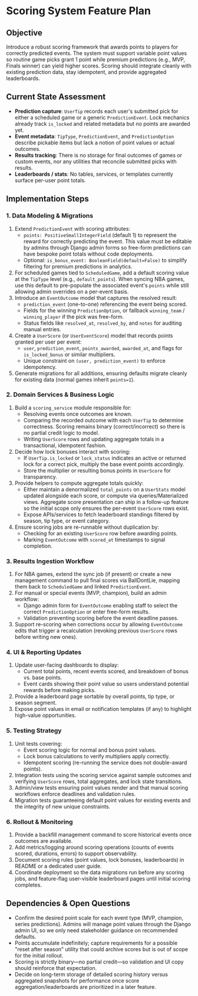 # Scoring System Feature Plan

## Objective
Introduce a robust scoring framework that awards points to players for correctly predicted events. The system must support variable point values so routine game picks grant 1 point while premium predictions (e.g., MVP, Finals winner) can yield higher scores. Scoring should integrate cleanly with existing prediction data, stay idempotent, and provide aggregated leaderboards.

## Current State Assessment
- **Prediction capture**: `UserTip` records each user's submitted pick for either a scheduled game or a generic `PredictionEvent`. Lock mechanics already track `is_locked` and related metadata but no points are awarded yet.
- **Event metadata**: `TipType`, `PredictionEvent`, and `PredictionOption` describe pickable items but lack a notion of point values or actual outcomes.
- **Results tracking**: There is no storage for final outcomes of games or custom events, nor any utilities that reconcile submitted picks with results.
- **Leaderboards / stats**: No tables, services, or templates currently surface per-user point totals.

## Implementation Steps

### 1. Data Modeling & Migrations
1. Extend `PredictionEvent` with scoring attributes:
   - `points: PositiveSmallIntegerField` (default 1) to represent the reward for correctly predicting the event. This value must be editable by admins through Django admin forms so free-form predictions can have bespoke point totals without code deployments.
   - Optional: `is_bonus_event: BooleanField(default=False)` to simplify filtering for premium predictions in analytics.
2. For scheduled games tied to `ScheduledGame`, add a default scoring value at the `TipType` level (e.g., `default_points`). When syncing NBA games, use this default to pre-populate the associated event's `points` while still allowing admin overrides on a per-event basis.
3. Introduce an `EventOutcome` model that captures the resolved result:
   - `prediction_event` (one-to-one) referencing the event being scored.
   - Fields for the winning `PredictionOption`, or fallback `winning_team` / `winning_player` if the pick was free-form.
   - Status fields like `resolved_at`, `resolved_by`, and `notes` for auditing manual entries.
4. Create a `UserScore` (or `UserEventScore`) model that records points granted per user per event:
   - `user`, `prediction_event`, `points_awarded`, `awarded_at`, and flags for `is_locked_bonus` or similar multipliers.
   - Unique constraint on `(user, prediction_event)` to enforce idempotency.
5. Generate migrations for all additions, ensuring defaults migrate cleanly for existing data (normal games inherit `points=1`).

### 2. Domain Services & Business Logic
1. Build a `scoring_service` module responsible for:
   - Resolving events once outcomes are known.
   - Comparing the recorded outcome with each `UserTip` to determine correctness. Scoring remains binary (correct/incorrect) so there is no partial credit logic to model.
   - Writing `UserScore` rows and updating aggregate totals in a transactional, idempotent fashion.
2. Decide how lock bonuses interact with scoring:
   - If `UserTip.is_locked` or `lock_status` indicates an active or returned lock for a correct pick, multiply the base event points accordingly.
   - Store the multiplier or resulting bonus points in `UserScore` for transparency.
3. Provide helpers to compute aggregate totals quickly:
   - Either maintain a denormalized `total_points` on a `UserStats` model updated alongside each score, or compute via queries/Materialized views. Aggregate score presentation can ship in a follow-up feature so the initial scope only ensures the per-event `UserScore` rows exist.
   - Expose APIs/services to fetch leaderboard standings filtered by season, tip type, or event category.
4. Ensure scoring jobs are re-runnable without duplication by:
   - Checking for an existing `UserScore` row before awarding points.
   - Marking `EventOutcome` with `scored_at` timestamps to signal completion.

### 3. Results Ingestion Workflow
1. For NBA games, extend the sync job (if present) or create a new management command to pull final scores via BallDontLie, mapping them back to `ScheduledGame` and linked `PredictionEvent`.
2. For manual or special events (MVP, champion), build an admin workflow:
   - Django admin form for `EventOutcome` enabling staff to select the correct `PredictionOption` or enter free-form results.
   - Validation preventing scoring before the event deadline passes.
3. Support re-scoring when corrections occur by allowing `EventOutcome` edits that trigger a recalculation (revoking previous `UserScore` rows before writing new ones).

### 4. UI & Reporting Updates
1. Update user-facing dashboards to display:
   - Current total points, recent events scored, and breakdown of bonus vs. base points.
   - Event cards showing their point value so users understand potential rewards before making picks.
2. Provide a leaderboard page sortable by overall points, tip type, or season segment.
3. Expose point values in email or notification templates (if any) to highlight high-value opportunities.

### 5. Testing Strategy
1. Unit tests covering:
   - Event scoring logic for normal and bonus point values.
   - Lock bonus calculations to verify multipliers apply correctly.
   - Idempotent scoring (re-running the service does not double-award points).
2. Integration tests using the scoring service against sample outcomes and verifying `UserScore` rows, total aggregates, and lock state transitions.
3. Admin/view tests ensuring point values render and that manual scoring workflows enforce deadlines and validation rules.
4. Migration tests guaranteeing default point values for existing events and the integrity of new unique constraints.

### 6. Rollout & Monitoring
1. Provide a backfill management command to score historical events once outcomes are available.
2. Add metrics/logging around scoring operations (counts of events scored, durations, errors) to support observability.
3. Document scoring rules (point values, lock bonuses, leaderboards) in README or a dedicated user guide.
4. Coordinate deployment so the data migrations run before any scoring jobs, and feature-flag user-visible leaderboard pages until initial scoring completes.

## Dependencies & Open Questions
- Confirm the desired point scale for each event type (MVP, champion, series predictions). Admins will manage point values through the Django admin UI, so we only need stakeholder guidance on recommended defaults.
- Points accumulate indefinitely; capture requirements for a possible "reset after season" utility that could archive scores but is out of scope for the initial rollout.
- Scoring is strictly binary—no partial credit—so validation and UI copy should reinforce that expectation.
- Decide on long-term storage of detailed scoring history versus aggregated snapshots for performance once score aggregation/leaderboards are prioritized in a later feature.
